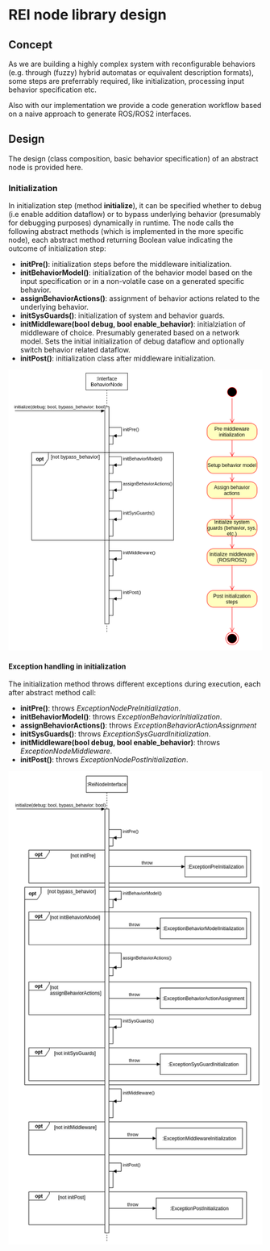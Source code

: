 # REI node library design

## Concept
As we are building a highly complex system with reconfigurable behaviors (e.g. through (fuzzy) hybrid automatas or equivalent description formats), some steps are preferrably required, like initialization, processing input behavior specification etc.

Also with our implementation we provide a code generation workflow based on a naive approach to generate ROS/ROS2 interfaces.

## Design
The design (class composition, basic behavior specification) of an abstract node is provided here.

### Initialization
In initialization step (method __initialize__), it can be specified whether to debug (i.e enable addition dataflow) or to bypass underlying behavior (presumably for debugging purposes) dynamically in runtime. The node calls the following abstract methods (which is implemented in the more specific node), each abstract method returning Boolean value indicating the outcome of initialization step:
- __initPre()__: initialization steps before the middleware initialization.
- __initBehaviorModel()__: initialization of the behavior model based on the input specification or in a non-volatile case on a generated specific behavior.
- __assignBehaviorActions()__: assignment of behavior actions related to the underlying behavior.
- __initSysGuards()__: initialization of system and behavior guards.
- __initMiddleware(bool debug, bool enable_behavior)__: initialziation of middleware of choice. Presumably generated based on a network model. Sets the initial initialization of debug dataflow and optionally switch  behavior related dataflow.
- __initPost()__: initialization class after middleware initialization.

![](initsequence.png)

#### Exception handling in initialization
The initialization method throws different exceptions during execution, each after abstract method call:
- __initPre()__: throws _ExceptionNodePreInitialization_.
- __initBehaviorModel()__: throws _ExceptionBehaviorInitialization_.
- __assignBehaviorActions()__: throws _ExceptionBehaviorActionAssignment_
- __initSysGuards()__: throws _ExceptionSysGuardInitialization_.
- __initMiddleware(bool debug, bool enable_behavior)__: throws _ExceptionNodeMiddleware_.
- __initPost()__: throws _ExceptionNodePostInitialization_.

![](reinodedesign-ExceptionHandling.png)